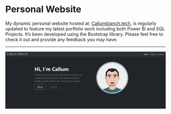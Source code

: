 # Personal Website

My dynamic personal website hosted at: [Callumblanch.tech](https://callumblanch.tech), is regularly updated to feature my latest portfolio work including both Power Bi and SQL Projects. It’s been developed using the Bootstrap library. Please feel free to check it out and provide any feedback you may have.

---
[![Personal Website Image](./Images/WebPage.png)](https://callumblanch.tech)
